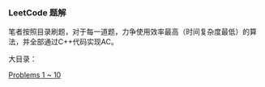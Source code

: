 ### **LeetCode 题解**

笔者按照目录刷题，对于每一道题，力争使用效率最高（时间复杂度最低）的算法，并全部通过C++代码实现AC。

大目录：

[Problems 1 ~ 10](/first-question.md)

